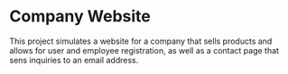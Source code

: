 # Company Website


This project simulates a website for a company that sells products and allows for user and employee registration, as well as a contact page that sens inquiries to an email address.

